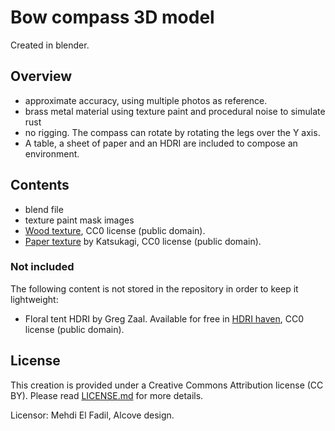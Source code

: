 # Bow compass 3D model

Created in blender.

## Overview

* approximate accuracy, using multiple photos as reference.
* brass metal material using texture paint and procedural noise to simulate rust
* no rigging. The compass can rotate by rotating the legs over the Y axis.
* A table, a sheet of paper and an HDRI are included to compose an environment.

## Contents

* blend file
* texture paint mask images
* [Wood texture](https://cc0textures.com/view?id=Wood026), CC0 license (public domain).
* [Paper texture](https://3dtextures.me/2018/11/09/watercolor-paper-001/) by Katsukagi, CC0 license (public domain).

### Not included

The following content is not stored in the repository in order to keep it lightweight:

* Floral tent HDRI by Greg Zaal. Available for free in [HDRI haven](https://hdrihaven.com/hdri/?c=indoor&h=floral_tent), CC0 license (public domain).


## License

This creation is provided under a Creative Commons Attribution license (CC BY). Please read [LICENSE.md](LICENSE.md) for more details.

Licensor: Mehdi El Fadil, Alcove design.
